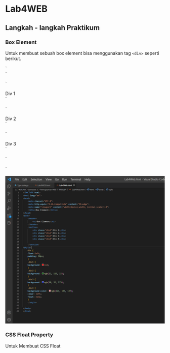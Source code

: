 # Lab4WEB
## Langkah - langkah Praktikum
### Box Element
Untuk membuat sebuah box element bisa menggunakan tag `<div>` seperti berikut.
<p></p>
`<section>` <p>
    `<div class="div1">Div 1</div>` <p>
    `<div class="div2">Div 2</div>` <p>
    `<div class="div3">Div 3</div>` <p>
`</section>`

![Gambar 1](screenshoot/Coding%20satu.png)
<p></p>

### CSS Float Property
Untuk Membuat CSS Float 




